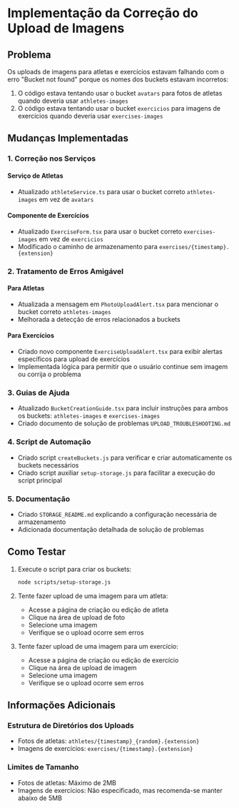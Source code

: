 # Implementação da Correção do Upload de Imagens

## Problema

Os uploads de imagens para atletas e exercícios estavam falhando com o erro "Bucket not found" porque os nomes dos buckets estavam incorretos:

1. O código estava tentando usar o bucket `avatars` para fotos de atletas quando deveria usar `athletes-images`
2. O código estava tentando usar o bucket `exercicios` para imagens de exercícios quando deveria usar `exercises-images`

## Mudanças Implementadas

### 1. Correção nos Serviços

#### Serviço de Atletas
- Atualizado `athleteService.ts` para usar o bucket correto `athletes-images` em vez de `avatars`

#### Componente de Exercícios
- Atualizado `ExerciseForm.tsx` para usar o bucket correto `exercises-images` em vez de `exercicios`
- Modificado o caminho de armazenamento para `exercises/{timestamp}.{extension}`

### 2. Tratamento de Erros Amigável

#### Para Atletas
- Atualizada a mensagem em `PhotoUploadAlert.tsx` para mencionar o bucket correto `athletes-images`
- Melhorada a detecção de erros relacionados a buckets

#### Para Exercícios
- Criado novo componente `ExerciseUploadAlert.tsx` para exibir alertas específicos para upload de exercícios
- Implementada lógica para permitir que o usuário continue sem imagem ou corrija o problema

### 3. Guias de Ajuda

- Atualizado `BucketCreationGuide.tsx` para incluir instruções para ambos os buckets: `athletes-images` e `exercises-images`
- Criado documento de solução de problemas `UPLOAD_TROUBLESHOOTING.md`

### 4. Script de Automação

- Criado script `createBuckets.js` para verificar e criar automaticamente os buckets necessários
- Criado script auxiliar `setup-storage.js` para facilitar a execução do script principal

### 5. Documentação

- Criado `STORAGE_README.md` explicando a configuração necessária de armazenamento
- Adicionada documentação detalhada de solução de problemas

## Como Testar

1. Execute o script para criar os buckets:
   ```bash
   node scripts/setup-storage.js
   ```

2. Tente fazer upload de uma imagem para um atleta:
   - Acesse a página de criação ou edição de atleta
   - Clique na área de upload de foto
   - Selecione uma imagem
   - Verifique se o upload ocorre sem erros

3. Tente fazer upload de uma imagem para um exercício:
   - Acesse a página de criação ou edição de exercício
   - Clique na área de upload de imagem
   - Selecione uma imagem
   - Verifique se o upload ocorre sem erros

## Informações Adicionais

### Estrutura de Diretórios dos Uploads
- Fotos de atletas: `athletes/{timestamp}_{random}.{extension}`
- Imagens de exercícios: `exercises/{timestamp}.{extension}`

### Limites de Tamanho
- Fotos de atletas: Máximo de 2MB
- Imagens de exercícios: Não especificado, mas recomenda-se manter abaixo de 5MB 